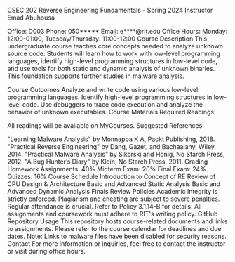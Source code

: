 CSEC 202 Reverse Engineering Fundamentals - Spring 2024
Instructor
Emad Abuhousa

Office: D003
Phone: 050*****
Email: e****@rit.edu
Office Hours: Monday: 12:00-01:00, Tuesday/Thursday: 11:00-12:00
Course Description
This undergraduate course teaches core concepts needed to analyze unknown source code. Students will learn how to work with low-level programming languages, identify high-level programming structures in low-level code, and use tools for both static and dynamic analysis of unknown binaries. This foundation supports further studies in malware analysis.

Course Outcomes
Analyze and write code using various low-level programming languages.
Identify high-level programming structures in low-level code.
Use debuggers to trace code execution and analyze the behavior of unknown executables.
Course Materials
Required Readings:

All readings will be available on MyCourses.
Suggested References:

"Learning Malware Analysis" by Monnappa K A, Packt Publishing, 2018.
"Practical Reverse Engineering" by Dang, Gazet, and Bachaalany, Wiley, 2014.
"Practical Malware Analysis" by Sikorski and Honig, No Starch Press, 2012.
"A Bug Hunter’s Diary" by Klein, No Starch Press, 2011.
Grading
Homework Assignments: 40%
Midterm Exam: 20%
Final Exam: 24%
Quizzes: 16%
Course Schedule
Introduction to Concept of RE
Review of CPU Design & Architecture
Basic and Advanced Static Analysis
Basic and Advanced Dynamic Analysis
Finals Review
Policies
Academic integrity is strictly enforced. Plagiarism and cheating are subject to severe penalties.
Regular attendance is crucial. Refer to Policy 3.1.14-B for details.
All assignments and coursework must adhere to RIT's writing policy.
GitHub Repository Usage
This repository hosts course-related documents and links to assignments.
Please refer to the course calendar for deadlines and due dates.
Note: Links to malware files have been disabled for security reasons.
Contact
For more information or inquiries, feel free to contact the instructor or visit during office hours.

